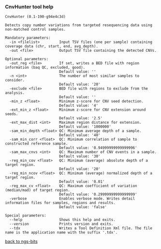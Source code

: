 ### CnvHunter tool help
	CnvHunter (0.1-190-g94e4c3d)
	
	Detects copy number variations from targeted resequencing data using non-matched control samples.
	
	Mandatory parameters:
	  -in <filelist>         Input TSV files (one per sample) containing coverage data (chr, start, end, avg_depth).
	  -out <file>            Output TSV file containing the detected CNVs.
	
	Optional parameters:
	  -out_reg <file>        If set, writes a BED file with region information (baq QC, excluded, good).
	                         Default value: ''
	  -n <int>               The number of most similar samples to consider.
	                         Default value: '20'
	  -exclude <file>        BED file with regions to exclude from the analysis.
	                         Default value: ''
	  -min_z <float>         Minimum z-score for CNV seed detection.
	                         Default value: '4'
	  -ext_min_z <float>     Minimum z-score for CNV extension around seeds.
	                         Default value: '2.5'
	  -ext_max_dist <int>    Maximum region distance for extension.
	                         Default value: '1000000'
	  -sam_min_depth <float> QC: Minimum average depth of a sample.
	                         Default value: '40'
	  -sam_min_corr <float>  QC: Minimum correlation of sample to constructed reference sample.
	                         Default value: '0.94999999999999996'
	  -sam_max_cnvs <int>    QC: Maximum number of CNV events in a sample.
	                         Default value: '30'
	  -reg_min_cov <float>   QC: Minimum (average) absolute depth of a target region.
	                         Default value: '20'
	  -reg_min_ncov <float>  QC: Minimum (average) normalized depth of a target region.
	                         Default value: '0.01'
	  -reg_max_cv <float>    QC: Maximum coefficient of variation (median/mad) of target region.
	                         Default value: '0.29999999999999999'
	  -verbose               Enables verbose mode. Writes detail information files for samples, regions and results.
	                         Default value: 'false'
	
	Special parameters:
	  --help                 Shows this help and exits.
	  --version              Prints version and exits.
	  --tdx                  Writes a Tool Definition Xml file. The file name is the application name with the suffix '.tdx'.
	
[back to ngs-bits](https://github.com/marc-sturm/ngs-bits)